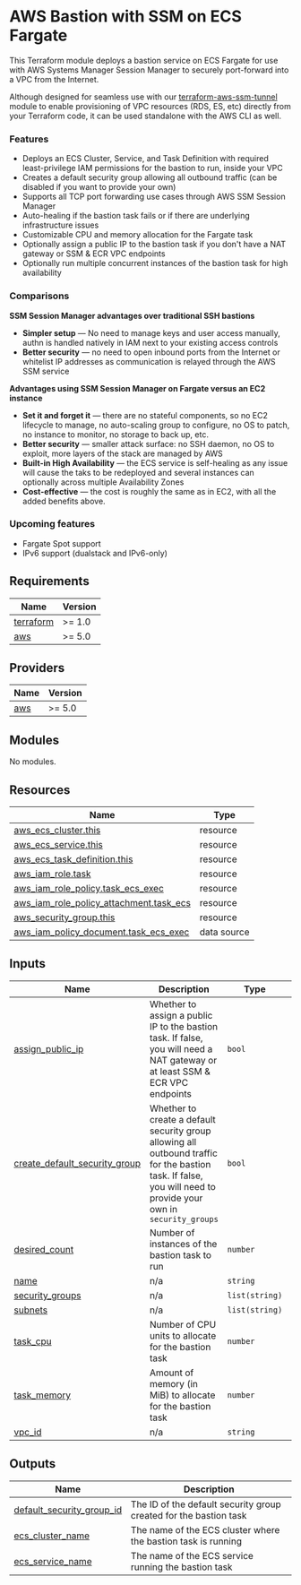# AWS Bastion with SSM on ECS Fargate
This Terraform module deploys a bastion service on ECS Fargate for use with AWS Systems Manager Session Manager to securely port-forward into a VPC from the Internet.

Although designed for seamless use with our [terraform-aws-ssm-tunnel](https://github.com/nativelycloud/terraform-aws-ssm-tunnel) module to enable provisioning of VPC resources (RDS, ES, etc) directly from your Terraform code, it can be used standalone with the AWS CLI as well.

### Features
- Deploys an ECS Cluster, Service, and Task Definition with required least-privilege IAM permissions for the bastion to run, inside your VPC
- Creates a default security group allowing all outbound traffic (can be disabled if you want to provide your own)
- Supports all TCP port forwarding use cases through AWS SSM Session Manager
- Auto-healing if the bastion task fails or if there are underlying infrastructure issues
- Customizable CPU and memory allocation for the Fargate task
- Optionally assign a public IP to the bastion task if you don't have a NAT gateway or SSM & ECR VPC endpoints
- Optionally run multiple concurrent instances of the bastion task for high availability

### Comparisons
**SSM Session Manager advantages over traditional SSH bastions**
- **Simpler setup** — No need to manage keys and user access manually, authn is handled natively in IAM next to your existing access controls
- **Better security** — no need to open inbound ports from the Internet or whitelist IP addresses as communication is relayed through the AWS SSM service

**Advantages using SSM Session Manager on Fargate versus an EC2 instance**
- **Set it and forget it** — there are no stateful components, so no EC2 lifecycle to manage, no auto-scaling group to configure, no OS to patch, no instance to monitor, no storage to back up, etc.
- **Better security** — smaller attack surface: no SSH daemon, no OS to exploit, more layers of the stack are managed by AWS
- **Built-in High Availability** — the ECS service is self-healing as any issue will cause the taks to be redeployed and several instances can optionally across multiple Availability Zones
- **Cost-effective** — the cost is roughly the same as in EC2, with all the added benefits above.

### Upcoming features
- Fargate Spot support
- IPv6 support (dualstack and IPv6-only)

<!-- BEGIN_TF_DOCS -->
## Requirements

| Name | Version |
|------|---------|
| <a name="requirement_terraform"></a> [terraform](#requirement\_terraform) | >= 1.0 |
| <a name="requirement_aws"></a> [aws](#requirement\_aws) | >= 5.0 |

## Providers

| Name | Version |
|------|---------|
| <a name="provider_aws"></a> [aws](#provider\_aws) | >= 5.0 |

## Modules

No modules.

## Resources

| Name | Type |
|------|------|
| [aws_ecs_cluster.this](https://registry.terraform.io/providers/hashicorp/aws/latest/docs/resources/ecs_cluster) | resource |
| [aws_ecs_service.this](https://registry.terraform.io/providers/hashicorp/aws/latest/docs/resources/ecs_service) | resource |
| [aws_ecs_task_definition.this](https://registry.terraform.io/providers/hashicorp/aws/latest/docs/resources/ecs_task_definition) | resource |
| [aws_iam_role.task](https://registry.terraform.io/providers/hashicorp/aws/latest/docs/resources/iam_role) | resource |
| [aws_iam_role_policy.task_ecs_exec](https://registry.terraform.io/providers/hashicorp/aws/latest/docs/resources/iam_role_policy) | resource |
| [aws_iam_role_policy_attachment.task_ecs](https://registry.terraform.io/providers/hashicorp/aws/latest/docs/resources/iam_role_policy_attachment) | resource |
| [aws_security_group.this](https://registry.terraform.io/providers/hashicorp/aws/latest/docs/resources/security_group) | resource |
| [aws_iam_policy_document.task_ecs_exec](https://registry.terraform.io/providers/hashicorp/aws/latest/docs/data-sources/iam_policy_document) | data source |

## Inputs

| Name | Description | Type | Default | Required |
|------|-------------|------|---------|:--------:|
| <a name="input_assign_public_ip"></a> [assign\_public\_ip](#input\_assign\_public\_ip) | Whether to assign a public IP to the bastion task. If false, you will need a NAT gateway or at least SSM & ECR VPC endpoints | `bool` | `false` | no |
| <a name="input_create_default_security_group"></a> [create\_default\_security\_group](#input\_create\_default\_security\_group) | Whether to create a default security group allowing all outbound traffic for the bastion task. If false, you will need to provide your own in `security_groups` | `bool` | `true` | no |
| <a name="input_desired_count"></a> [desired\_count](#input\_desired\_count) | Number of instances of the bastion task to run | `number` | `1` | no |
| <a name="input_name"></a> [name](#input\_name) | n/a | `string` | n/a | yes |
| <a name="input_security_groups"></a> [security\_groups](#input\_security\_groups) | n/a | `list(string)` | `[]` | no |
| <a name="input_subnets"></a> [subnets](#input\_subnets) | n/a | `list(string)` | n/a | yes |
| <a name="input_task_cpu"></a> [task\_cpu](#input\_task\_cpu) | Number of CPU units to allocate for the bastion task | `number` | `256` | no |
| <a name="input_task_memory"></a> [task\_memory](#input\_task\_memory) | Amount of memory (in MiB) to allocate for the bastion task | `number` | `512` | no |
| <a name="input_vpc_id"></a> [vpc\_id](#input\_vpc\_id) | n/a | `string` | n/a | yes |

## Outputs

| Name | Description |
|------|-------------|
| <a name="output_default_security_group_id"></a> [default\_security\_group\_id](#output\_default\_security\_group\_id) | The ID of the default security group created for the bastion task |
| <a name="output_ecs_cluster_name"></a> [ecs\_cluster\_name](#output\_ecs\_cluster\_name) | The name of the ECS cluster where the bastion task is running |
| <a name="output_ecs_service_name"></a> [ecs\_service\_name](#output\_ecs\_service\_name) | The name of the ECS service running the bastion task |
<!-- END_TF_DOCS -->